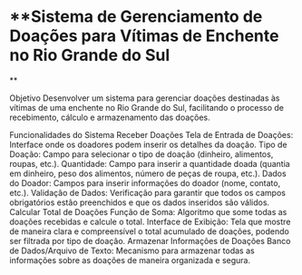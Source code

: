 # **Sistema de Gerenciamento de Doações para Vítimas de Enchente no Rio Grande do Sul
**

Objetivo
 Desenvolver um sistema para gerenciar doações destinadas às vítimas de uma enchente no Rio Grande do Sul, facilitando o processo de recebimento, cálculo e armazenamento das doações.

Funcionalidades do Sistema
Receber Doações
Tela de Entrada de Doações: Interface onde os doadores podem inserir os detalhes da doação.
Tipo de Doação: Campo para selecionar o tipo de doação (dinheiro, alimentos, roupas, etc.).
Quantidade: Campo para inserir a quantidade doada (quantia em dinheiro, peso dos alimentos, número de peças de roupa, etc.).
Dados do Doador: Campos para inserir informações do doador (nome, contato, etc.).
Validação de Dados: Verificação para garantir que todos os campos obrigatórios estão preenchidos e que os dados inseridos são válidos.
Calcular Total de Doações
Função de Soma: Algoritmo que some todas as doações recebidas e calcule o total.
Interface de Exibição: Tela que mostre de maneira clara e compreensível o total acumulado de doações, podendo ser filtrada por tipo de doação.
Armazenar Informações de Doações
Banco de Dados/Arquivo de Texto: Mecanismo para armazenar todas as informações sobre as doações de maneira organizada e segura.


